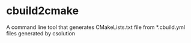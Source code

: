 # cbuild2cmake
A command line tool that generates CMakeLists.txt file from *.cbuild.yml files generated by csolution
